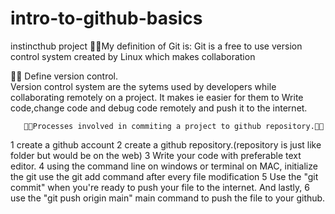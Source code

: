 # intro-to-github-basics
instincthub project
👩‍💻My definition of Git is: Git is a free to use version control system created by Linux which makes collaboration
   
  👩‍💻  Define version control. <br> Version control system are the sytems used by developers while collaborating remotely on a project. It makes ie easier for them to Write code,change code and debug code remotely and push it to the internet.

       👩‍💻Processes involved in commiting a project to github repository.👩‍💻

   1 create a github account
  2  create a github repository.(repository is just like folder but would be on the web)
  3 Write your code with preferable text editor.
  4 using the command line on windows or terminal on MAC, initialize the git
   use the git add command after every file modification
   5 Use the "git commit" when you're ready to push your file to the internet. And lastly, 
   6 use the "git push origin main" main command to push the file to your github.
